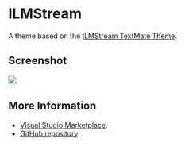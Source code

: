 # ILMStream

A theme based on the [ILMStream TextMate Theme](http://colorsublime.com/theme/ILMStream).


## Screenshot
![](https://raw.githubusercontent.com/gerane/VSCodeThemes/master/gerane.Theme-ILMStream/screenshot.png).


## More Information
* [Visual Studio Marketplace](https://marketplace.visualstudio.com/items/gerane.Theme-ILMStream).
* [GitHub repository](https://github.com/gerane/VSCodeThemes).
